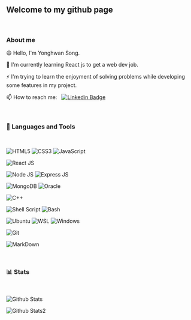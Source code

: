 <!--
### Hi there 👋
**Yonghwan-Song/Yonghwan-Song** is a ✨ _special_ ✨ repository because its `README.md` (this file) appears on your GitHub profile.

Here are some ideas to get you started:

- 🔭 I’m currently working on ...
- 🌱 I’m currently learning ...
- 👯 I’m looking to collaborate on ...
- 🤔 I’m looking for help with ...
- 💬 Ask me about ...
- 📫 How to reach me: ...
- 😄 Pronouns: ...
- ⚡ Fun fact: ...
-->

## Welcome to my github page

<br/>

### About me

😄 Hello, I'm Yonghwan Song.

🌱 I'm currently learning React js to get a web dev job.

⚡ I'm trying to learn the enjoyment of solving problems while developing some features in my project.

📫 How to reach me: &nbsp; [![Linkedin Badge](https://img.shields.io/badge/-Yonghwan-blue?style=flat&logo=Linkedin&logoColor=white)](yonghwan-song-1728691b9)

<br/>

### 🧰 Languages and Tools

<br/>

![HTML5](https://img.shields.io/badge/HTML5-E34F26?style=for-the-badge&logo=html5&logoColor=white)
![CSS3](https://img.shields.io/badge/CSS3-1572B6?style=for-the-badge&logo=css3&logoColor=white)
![JavaScript](https://img.shields.io/badge/JavaScript-F7DF1E?style=for-the-badge&logo=JavaScript&logoColor=white)

![React JS](https://img.shields.io/badge/React-20232A?style=for-the-badge&logo=react&logoColor=61DAFB)

![Node JS](https://img.shields.io/badge/Node.js-43853D?style=for-the-badge&logo=node.js&logoColor=white)
![Express JS](https://img.shields.io/badge/Express.js-404D59?style=for-the-badge)

![MongoDB](https://img.shields.io/badge/MongoDB-4EA94B?style=for-the-badge&logo=mongodb&logoColor=white)
![Oracle](https://img.shields.io/badge/Oracle-F80000?style=for-the-badge&logo=oracle&logoColor=black)

![C++](https://img.shields.io/badge/C%2B%2B-00599C?style=for-the-badge&logo=c%2B%2B&logoColor=white)

![Shell Script](https://img.shields.io/badge/Shell_Script-121011?style=for-the-badge&logo=gnu-bash&logoColor=white)
![Bash](https://img.shields.io/badge/GNU%20Bash-4EAA25?style=for-the-badge&logo=GNU%20Bash&logoColor=white)

![Ubuntu](https://img.shields.io/badge/Ubuntu-E95420?style=for-the-badge&logo=ubuntu&logoColor=white)
![WSL](https://img.shields.io/badge/WSL-0a97f5?style=for-the-badge&logo=linux&logoColor=white)
![Windows](https://img.shields.io/badge/Windows-0078D6?style=for-the-badge&logo=windows&logoColor=white)

![Git](https://img.shields.io/badge/GIT-E44C30?style=for-the-badge&logo=git&logoColor=white)

![MarkDown](https://img.shields.io/badge/Markdown-000000?style=for-the-badge&logo=markdown&logoColor=white)

<br/>

### 📊 Stats

<br/>

![Github Stats](https://github-readme-stats.vercel.app/api?username=Yonghwan-Song&theme=slateorange&show_icons=true)

![Github Stats2](https://github-readme-streak-stats.herokuapp.com/?user=Yonghwan-Song&theme=slateorange)
